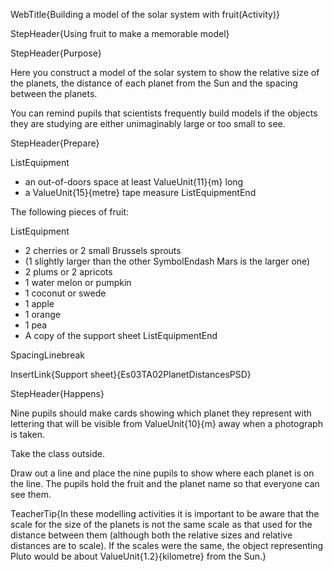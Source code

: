 WebTitle{Building a model of the solar system with fruit(Activity)}

StepHeader{Using fruit to make a memorable model}

StepHeader{Purpose}

Here you construct a model of the solar system to show the relative size of the planets, the distance of each planet from the Sun and the spacing between the planets.

You can remind pupils that scientists frequently build models if the objects they are studying are either unimaginably large or too small to see.

StepHeader{Prepare}

ListEquipment
- an out-of-doors space at least ValueUnit{11}{m} long
- a ValueUnit{15}{metre} tape measure 
ListEquipmentEnd

The following pieces of fruit:

ListEquipment
- 2 cherries or 2 small Brussels sprouts
- (1 slightly larger than the other SymbolEndash Mars is the larger one)
- 2 plums or 2 apricots
- 1 water melon or pumpkin
- 1 coconut or swede
- 1 apple
- 1 orange
- 1 pea
- A copy of the support sheet
ListEquipmentEnd


SpacingLinebreak

InsertLink{Support sheet}{Es03TA02PlanetDistancesPSD}


StepHeader{Happens}

Nine pupils should make cards showing which planet they represent with lettering that will be visible from ValueUnit{10}{m} away when a photograph is taken.

Take the class outside.

Draw out a line and place the nine pupils to show where each planet is on the line. The pupils hold the fruit and the planet name so that everyone can see them.

TeacherTip{In these modelling activities it is important to be aware that the scale for the size of the planets is not the same scale as that used for the distance between them (although both the relative sizes and relative distances are to scale). If the scales were the same, the object representing Pluto would be about  ValueUnit{1.2}{kilometre} from the Sun.}

